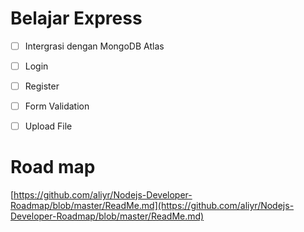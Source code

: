 # Belajar Express



 - [ ] Intergrasi dengan MongoDB Atlas
 - [ ] Login
 - [ ] Register
 - [ ] Form Validation
 - [ ] Upload File


# Road map

[https://github.com/aliyr/Nodejs-Developer-Roadmap/blob/master/ReadMe.md](https://github.com/aliyr/Nodejs-Developer-Roadmap/blob/master/ReadMe.md)
